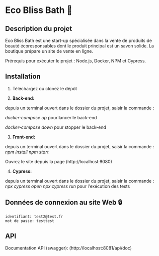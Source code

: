 # Eco Bliss Bath 🧼

## Description du projet

Eco Bliss Bath est une start-up spécialisée dans la vente de produits de beauté écoresponsables dont le produit principal est un savon solide. La boutique prépare un site de vente en ligne.

Prérequis pour exécuter le projet : Node.js, Docker, NPM et Cypress.

## Installation

1. Téléchargez ou clonez le dépôt  
  
2. **Back-end:** 

depuis un terminal ouvert dans le dossier du projet, saisir la commande :

  _docker-compose up_  pour lancer le back-end
  
  _docker-compose down_  pour stopper le back-end

3. **Front-end:**  

depuis un terminal ouvert dans le dossier du projet, saisir la commande :  
  _npm install_
  _npm start_
  
Ouvrez le site depuis la page (http://localhost:8080)  
   
4. **Cypress:**  

depuis un terminal ouvert dans le dossier du projet, saisir la commande :
    _npx cypress open_
    _npx cypress run_    pour l'exécution des tests

## Données de connexion au site Web 🔒

    identifiant: test2@test.fr 
    mot de passe: testtest

## API

Documentation API (swagger): (http://localhost:8081/api/doc)
